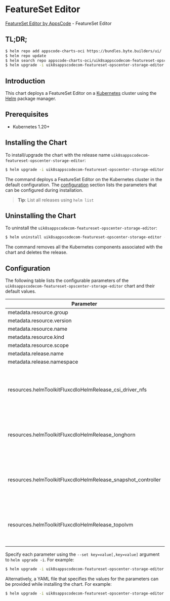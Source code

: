 # FeatureSet Editor

[FeatureSet Editor by AppsCode](https://appscode.com) - FeatureSet Editor

## TL;DR;

```bash
$ helm repo add appscode-charts-oci https://bundles.byte.builders/ui/
$ helm repo update
$ helm search repo appscode-charts-oci/uik8sappscodecom-featureset-opscenter-storage-editor --version=v0.11.0
$ helm upgrade -i uik8sappscodecom-featureset-opscenter-storage-editor appscode-charts-oci/uik8sappscodecom-featureset-opscenter-storage-editor -n default --create-namespace --version=v0.11.0
```

## Introduction

This chart deploys a FeatureSet Editor on a [Kubernetes](http://kubernetes.io) cluster using the [Helm](https://helm.sh) package manager.

## Prerequisites

- Kubernetes 1.20+

## Installing the Chart

To install/upgrade the chart with the release name `uik8sappscodecom-featureset-opscenter-storage-editor`:

```bash
$ helm upgrade -i uik8sappscodecom-featureset-opscenter-storage-editor appscode-charts-oci/uik8sappscodecom-featureset-opscenter-storage-editor -n default --create-namespace --version=v0.11.0
```

The command deploys a FeatureSet Editor on the Kubernetes cluster in the default configuration. The [configuration](#configuration) section lists the parameters that can be configured during installation.

> **Tip**: List all releases using `helm list`

## Uninstalling the Chart

To uninstall the `uik8sappscodecom-featureset-opscenter-storage-editor`:

```bash
$ helm uninstall uik8sappscodecom-featureset-opscenter-storage-editor -n default
```

The command removes all the Kubernetes components associated with the chart and deletes the release.

## Configuration

The following table lists the configurable parameters of the `uik8sappscodecom-featureset-opscenter-storage-editor` chart and their default values.

|                          Parameter                           | Description |                                                                                                                                                                                                                                                                                                                               Default                                                                                                                                                                                                                                                                                                                                |
|--------------------------------------------------------------|-------------|----------------------------------------------------------------------------------------------------------------------------------------------------------------------------------------------------------------------------------------------------------------------------------------------------------------------------------------------------------------------------------------------------------------------------------------------------------------------------------------------------------------------------------------------------------------------------------------------------------------------------------------------------------------------|
| metadata.resource.group                                      |             | <code>ui.k8s.appscode.com</code>                                                                                                                                                                                                                                                                                                                                                                                                                                                                                                                                                                                                                                     |
| metadata.resource.version                                    |             | <code>v1alpha1</code>                                                                                                                                                                                                                                                                                                                                                                                                                                                                                                                                                                                                                                                |
| metadata.resource.name                                       |             | <code>featuresets</code>                                                                                                                                                                                                                                                                                                                                                                                                                                                                                                                                                                                                                                             |
| metadata.resource.kind                                       |             | <code>FeatureSet</code>                                                                                                                                                                                                                                                                                                                                                                                                                                                                                                                                                                                                                                              |
| metadata.resource.scope                                      |             | <code>Cluster</code>                                                                                                                                                                                                                                                                                                                                                                                                                                                                                                                                                                                                                                                 |
| metadata.release.name                                        |             | <code>RELEASE-NAME</code>                                                                                                                                                                                                                                                                                                                                                                                                                                                                                                                                                                                                                                            |
| metadata.release.namespace                                   |             | <code>default</code>                                                                                                                                                                                                                                                                                                                                                                                                                                                                                                                                                                                                                                                 |
| resources.helmToolkitFluxcdIoHelmRelease_csi_driver_nfs      |             | <code>{"apiVersion":"helm.toolkit.fluxcd.io/v2","kind":"HelmRelease","metadata":{"labels":{"app.kubernetes.io/component":"csi-driver-nfs"},"name":"csi-driver-nfs","namespace":"kubeops"},"spec":{"chart":{"spec":{"chart":"csi-driver-nfs","sourceRef":{"kind":"HelmRepository","name":"appscode-charts-oci","namespace":"kubeops"},"version":"v4.7.0"}},"install":{"crds":"CreateReplace","createNamespace":true,"remediation":{"retries":-1}},"interval":"5m","releaseName":"csi-driver-nfs","storageNamespace":"kube-system","targetNamespace":"kube-system","timeout":"30m","upgrade":{"crds":"CreateReplace","remediation":{"retries":-1}}}}</code>            |
| resources.helmToolkitFluxcdIoHelmRelease_longhorn            |             | <code>{"apiVersion":"helm.toolkit.fluxcd.io/v2","kind":"HelmRelease","metadata":{"labels":{"app.kubernetes.io/component":"longhorn"},"name":"longhorn","namespace":"kubeops"},"spec":{"chart":{"spec":{"chart":"longhorn","sourceRef":{"kind":"HelmRepository","name":"appscode-charts-oci","namespace":"kubeops"},"version":"1.6.2"}},"install":{"crds":"CreateReplace","createNamespace":true,"remediation":{"retries":-1}},"interval":"5m","releaseName":"longhorn","storageNamespace":"longhorn-system","targetNamespace":"longhorn-system","timeout":"30m","upgrade":{"crds":"CreateReplace","remediation":{"retries":-1}}}}</code>                             |
| resources.helmToolkitFluxcdIoHelmRelease_snapshot_controller |             | <code>{"apiVersion":"helm.toolkit.fluxcd.io/v2","kind":"HelmRelease","metadata":{"labels":{"app.kubernetes.io/component":"snapshot-controller"},"name":"snapshot-controller","namespace":"kubeops"},"spec":{"chart":{"spec":{"chart":"snapshot-controller","sourceRef":{"kind":"HelmRepository","name":"appscode-charts-oci","namespace":"kubeops"},"version":"3.0.5"}},"install":{"crds":"CreateReplace","createNamespace":true,"remediation":{"retries":-1}},"interval":"5m","releaseName":"snapshot-controller","storageNamespace":"kubeops","targetNamespace":"kubeops","timeout":"30m","upgrade":{"crds":"CreateReplace","remediation":{"retries":-1}}}}</code> |
| resources.helmToolkitFluxcdIoHelmRelease_topolvm             |             | <code>{"apiVersion":"helm.toolkit.fluxcd.io/v2","kind":"HelmRelease","metadata":{"labels":{"app.kubernetes.io/component":"topolvm"},"name":"topolvm","namespace":"kubeops"},"spec":{"chart":{"spec":{"chart":"topolvm","sourceRef":{"kind":"HelmRepository","name":"appscode-charts-oci","namespace":"kubeops"},"version":"15.0.0"}},"install":{"crds":"CreateReplace","createNamespace":true,"remediation":{"retries":-1}},"interval":"5m","releaseName":"topolvm","storageNamespace":"topolvm-system","targetNamespace":"topolvm-system","timeout":"30m","upgrade":{"crds":"CreateReplace","remediation":{"retries":-1}}}}</code>                                  |


Specify each parameter using the `--set key=value[,key=value]` argument to `helm upgrade -i`. For example:

```bash
$ helm upgrade -i uik8sappscodecom-featureset-opscenter-storage-editor appscode-charts-oci/uik8sappscodecom-featureset-opscenter-storage-editor -n default --create-namespace --version=v0.11.0 --set metadata.resource.group=ui.k8s.appscode.com
```

Alternatively, a YAML file that specifies the values for the parameters can be provided while
installing the chart. For example:

```bash
$ helm upgrade -i uik8sappscodecom-featureset-opscenter-storage-editor appscode-charts-oci/uik8sappscodecom-featureset-opscenter-storage-editor -n default --create-namespace --version=v0.11.0 --values values.yaml
```
